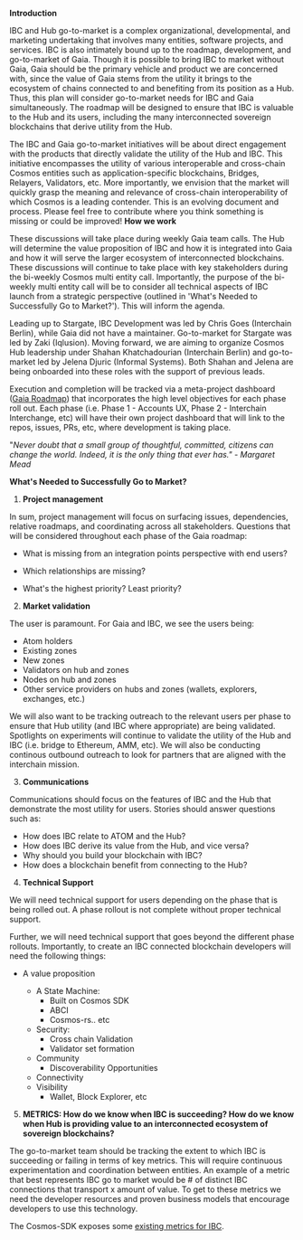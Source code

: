 **Introduction**

IBC and Hub go-to-market is a complex organizational, developmental, and marketing undertaking that involves many entities, software projects, and services. IBC is also intimately bound up to the roadmap, development, and go-to-market of Gaia. Though it is possible to bring IBC to market without Gaia, Gaia should be the primary vehicle and product we are concerned with, since the value of Gaia stems from the utility it brings to the ecosystem of chains connected to and benefiting from its position as a Hub. Thus, this plan will consider go-to-market needs for IBC and Gaia simultaneously. The roadmap will be designed to ensure that IBC is valuable to the Hub and its users, including the many interconnected sovereign blockchains that derive utility from the Hub.

The IBC and Gaia go-to-market initiatives will be about direct engagement with the products that directly validate the utility of the Hub and IBC. This initiative encompasses the utility of various interoperable and cross-chain Cosmos entities such as application-specific blockchains, Bridges, Relayers, Validators, etc. More importantly, we envision that the market will quickly grasp the meaning and relevance of cross-chain interoperability of which Cosmos is a leading contender.
This is an evolving document and process. Please feel free to contribute where you think something is missing or could be improved!
**How we work**

These discussions will take place during weekly Gaia team calls. The Hub will determine the value proposition of IBC and how it is integrated into Gaia and how it will serve the larger ecosystem of interconnected blockchains. These discussions will continue to take place with key stakeholders during the bi-weekly Cosmos multi entity call. Importantly, the purpose of the bi-weekly multi entity call will be to consider all technical aspects of IBC launch from a strategic perspective (outlined in &#39;What&#39;s Needed to Successfully Go to Market?&#39;). This will inform the agenda.

Leading up to Stargate, IBC Development was led by Chris Goes (Interchain Berlin), while Gaia did not have a maintainer. Go-to-market for Stargate was led by Zaki (Iqlusion). Moving forward, we are aiming to organize Cosmos Hub leadership under Shahan Khatchadourian (Interchain Berlin) and go-to-market led by Jelena Djuric (Informal Systems). Both Shahan and Jelena are being onboarded into these roles with the support of previous leads. 

Execution and completion will be tracked via a meta-project dashboard ([Gaia Roadmap](https://github.com/cosmos/gaia/projects/6)) that incorporates the high level objectives for each phase roll out. Each phase (i.e. Phase 1 - Accounts UX, Phase 2 - Interchain Interchange, etc) will have their own project dashboard that will link to the repos, issues, PRs, etc, where development is taking place.

&quot;_Never doubt that a small group of thoughtful, committed, citizens can change the world. Indeed, it is the only thing that ever has.&quot; - Margaret Mead_

**What&#39;s Needed to Successfully Go to Market?**

1. **Project management**

In sum, project management will focus on surfacing issues, dependencies, relative roadmaps, and coordinating across all stakeholders. Questions that will be considered throughout each phase of the Gaia roadmap:

- What is missing from an integration points perspective with end users?

- Which relationships are missing?
- What&#39;s the highest priority? Least priority?

2. **Market validation**

The user is paramount. For Gaia and IBC, we see the users being:

  - Atom holders
  - Existing zones
  - New zones
  - Validators on hub and zones
  - Nodes on hub and zones
  - Other service providers on hubs and zones (wallets, explorers, exchanges, etc.)

We will also want to be tracking outreach to the relevant users per phase to ensure that Hub utility (and IBC where appropriate) are being validated. Spotlights on experiments will continue to validate the utility of the Hub and IBC (i.e. bridge to Ethereum, AMM, etc). We will also be conducting continous outbound outreach to look for partners that are aligned with the interchain mission.

3. **Communications**

Communications should focus on the features of IBC and the Hub that demonstrate the most utility for users. Stories should answer questions such as:

- How does IBC relate to ATOM and the Hub?
- How does IBC derive its value from the Hub, and vice versa?
- Why should you build your blockchain with IBC?
- How does a blockchain benefit from connecting to the Hub?

4. **Technical Support**

We will need technical support for users depending on the phase that is being rolled out. A phase rollout is not complete without proper technical support.

Further, we will need technical support that goes beyond the different phase rollouts. Importantly, to create an IBC connected blockchain developers will need the following things:

- A value proposition

  - A State Machine:
    - Built on Cosmos SDK
    - ABCI
    - Cosmos-rs.. etc
  - Security:
    - Cross chain Validation
    - Validator set formation
  - Community
    - Discoverability Opportunities
  - Connectivity
  - Visibility
    - Wallet, Block Explorer, etc

5. **METRICS: How do we know when IBC is succeeding? How do we know when Hub is providing value to an interconnected ecosystem of sovereign blockchains?**

The go-to-market team should be tracking the extent to which IBC is succeeding or failing in terms of key metrics. This will require continuous experimentation and coordination between entities. An example of a metric that best represents IBC go to market would be # of distinct IBC connections that transport x amount of value. To get to these metrics we need the developer resources and proven business models that encourage developers to use this technology.

The Cosmos-SDK exposes some [existing metrics for IBC](https://docs.cosmos.network/master/core/telemetry.html#supported-metrics).
